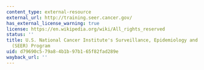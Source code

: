```yaml
---
content_type: external-resource
external_url: http://training.seer.cancer.gov/
has_external_license_warning: true
license: https://en.wikipedia.org/wiki/All_rights_reserved
status: ''
title: U.S. National Cancer Institute's Surveillance, Epidemiology and End Results
  (SEER) Program
uid: d79690c5-79a8-4b1b-97b1-65f82fad289e
wayback_url: ''
---
```

